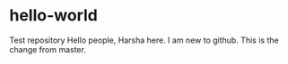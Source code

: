 # hello-world
Test repository
Hello people,
Harsha here. I am new to github.
This is the change from master.
